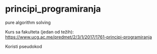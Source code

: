 # principi_programiranja
pure algorithm solving

Kurs sa fakulteta (jedan od težih): https://www.ucg.ac.me/predmet/2/3/1/2017/1761-principi-programiranja

Koristi pseudokod

